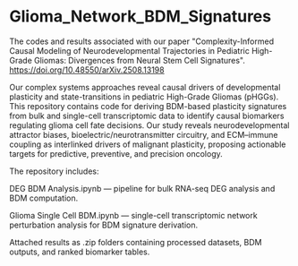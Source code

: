 # Glioma_Network_BDM_Signatures
The codes and results associated with our paper "Complexity-Informed Causal Modeling of Neurodevelopmental Trajectories in Pediatric High-Grade Gliomas: Divergences from Neural Stem Cell Signatures".
https://doi.org/10.48550/arXiv.2508.13198

Our complex systems approaches reveal causal drivers of developmental plasticity and state-transitions in pediatric High-Grade Gliomas (pHGGs).
This repository contains code for deriving BDM-based plasticity signatures from bulk and single-cell transcriptomic data to identify causal biomarkers regulating glioma cell fate decisions. Our study reveals neurodevelopmental attractor biases, bioelectric/neurotransmitter circuitry, and ECM–immune coupling as interlinked drivers of malignant plasticity, proposing actionable targets for predictive, preventive, and precision oncology.

The repository includes:

DEG BDM Analysis.ipynb — pipeline for bulk RNA-seq DEG analysis and BDM computation.

Glioma Single Cell BDM.ipynb — single-cell transcriptomic network perturbation analysis for BDM signature derivation.

Attached results as .zip folders containing processed datasets, BDM outputs, and ranked biomarker tables.
